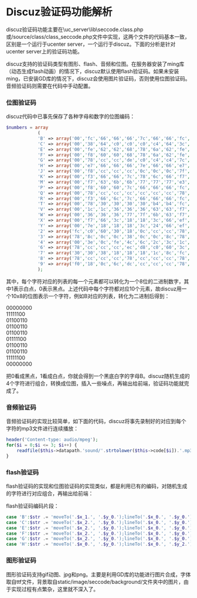 # Discuz验证码功能解析

discuz验证码功能主要在\uc\_server\lib\seccode.class.php或/source/class/class\_seccode.php文件中实现，这两个文件的代码基本一致，区别是一个运行于ucenter server，一个运行于discuz。下面的分析是针对ucenter server上的验证码功能。

discuz支持的验证码类型有图形、flash、音频和位图。在服务器安装了ming库（动态生成flash动画）的情况下，discuz默认使用flash验证码。如果未安装ming，已安装GD库的情况下，discuz会使用图片验证码，否则使用位图验证码。音频验证码则需要在代码中手动配置。

### 位图验证码

discuz代码中已事先保存了各种字母和数字的位图编码：

```php
$numbers = array
			(
			'B' => array('00','fc','66','66','66','7c','66','66','fc','00'),
			'C' => array('00','38','64','c0','c0','c0','c4','64','3c','00'),
			'E' => array('00','fe','62','62','68','78','6a','62','fe','00'),
			'F' => array('00','f8','60','60','68','78','6a','62','fe','00'),
			'G' => array('00','78','cc','cc','de','c0','c4','c4','7c','00'),
			'H' => array('00','e7','66','66','66','7e','66','66','e7','00'),
			'J' => array('00','f8','cc','cc','cc','0c','0c','0c','7f','00'),
			'K' => array('00','f3','66','66','7c','78','6c','66','f7','00'),
			'M' => array('00','f7','63','6b','6b','77','77','77','e3','00'),
			'P' => array('00','f8','60','60','7c','66','66','66','fc','00'),
			'Q' => array('00','78','cc','cc','cc','cc','cc','cc','78','00'),
			'R' => array('00','f3','66','6c','7c','66','66','66','fc','00'),
			'T' => array('00','78','30','30','30','30','b4','b4','fc','00'),
			'V' => array('00','1c','1c','36','36','36','63','63','f7','00'),
			'W' => array('00','36','36','36','77','7f','6b','63','f7','00'),
			'X' => array('00','f7','66','3c','18','18','3c','66','ef','00'),
			'Y' => array('00','7e','18','18','18','3c','24','66','ef','00'),
			'2' => array('fc','c0','60','30','18','0c','cc','cc','78','00'),
			'3' => array('78','8c','0c','0c','38','0c','0c','8c','78','00'),
			'4' => array('00','3e','0c','fe','4c','6c','2c','3c','1c','1c'),
			'6' => array('78','cc','cc','cc','ec','d8','c0','60','3c','00'),
			'7' => array('30','30','38','18','18','18','1c','8c','fc','00'),
			'8' => array('78','cc','cc','cc','78','cc','cc','cc','78','00'),
			'9' => array('f0','18','0c','6c','dc','cc','cc','cc','78','00')
			);
```

其中，每个字符对应的列表的每一个元素都可以转化为一个8位的二进制数字，其中1表示白点，0表示黑点。上述代码中每个字符都对应10个元素，故discuz用一个10x8的位图表示一个字符，例如B对应的列表，转化为二进制后得到：

00000000  
11111100  
01100110  
01100110  
01100110  
01111100  
01100110  
01100110  
11111100  
00000000

把0看成黑点，1看成白点，你就会得到一个黑底白字的字母B。discuz随机生成的4个字符进行组合，转换成位图，插入一些噪点，再输出给前端，验证码功能就完成了。

### 音频验证码

音频验证码的实现比较简单，如下面的代码，discuz将事先录制好的对应到每个字符的mp3文件进行连续播放：

```php
header('Content-type: audio/mpeg');
for($i = 0;$i <= 3; $i++) {
	readfile($this->datapath.'sound/'.strtolower($this->code[$i]).'.mp3');
}
```

### flash验证码

flash验证码的实现和位图验证码的实现类似，都是利用已有的编码，对随机生成的字符进行对应组合，再输出给前端：

flash验证码编码片段：

```php
case 'B':$str .= 'moveTo('.$x_1.', '.$y_0.');lineTo('.$x_0.', '.$y_0.');lineTo('.$x_0.', '.$y_2.');lineTo('.$x_1.', '.$y_2.');lineTo('.$x_2.', '.$y_1_5.');lineTo('.$x_1.', '.$y_1.');lineTo('.$x_2.', '.$y_0_5.');lineTo('.$x_1.', '.$y_0.');moveTo('.$x_0.', '.$y_1.');lineTo('.$x_1.', '.$y_1.');';break;
case 'C':$str .= 'moveTo('.$x_2.', '.$y_0.');lineTo('.$x_0.', '.$y_0.');lineTo('.$x_0.', '.$y_2.');lineTo('.$x_2.', '.$y_2.');';break;
case 'E':$str .= 'moveTo('.$x_2.', '.$y_0.');lineTo('.$x_0.', '.$y_0.');lineTo('.$x_0.', '.$y_2.');lineTo('.$x_2.', '.$y_2.');moveTo('.$x_0.', '.$y_1.');lineTo('.$x_1.', '.$y_1.');';break;
case 'F':$str .= 'moveTo('.$x_2.', '.$y_0.');lineTo('.$x_0.', '.$y_0.');lineTo('.$x_0.', '.$y_2.');moveTo('.$x_0.', '.$y_1.');lineTo('.$x_1.', '.$y_1.');';break;
case 'G':$str .= 'moveTo('.$x_2.', '.$y_0.');lineTo('.$x_0.', '.$y_0.');lineTo('.$x_0.', '.$y_2.');lineTo('.$x_2.', '.$y_2.');lineTo('.$x_2.', '.$y_1.');lineTo('.$x_1.', '.$y_1.');';break;
case 'H':$str .= 'moveTo('.$x_0.', '.$y_0.');lineTo('.$x_0.', '.$y_2.');moveTo('.$x_2.', '.$y_0.');lineTo('.$x_2.', '.$y_2.');moveTo('.$x_0.', '.$y_1.');lineTo('.$x_2.', '.$y_1.');';break;
```

### 图形验证码

图形验证码支持gif动图、jpg和png。主要是利用GD库的功能进行图片合成，字体取自ttf文件，背景取自static/image/seccode/background/文件夹中的图片，由于实现过程有点繁杂，这里就不深入了。





